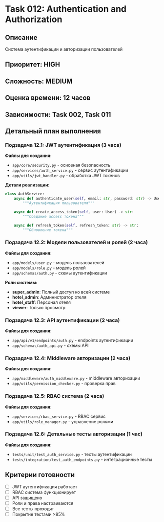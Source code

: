 # Task 012: Authentication and Authorization

## Описание
Система аутентификации и авторизации пользователей

## Приоритет: HIGH
## Сложность: MEDIUM
## Оценка времени: 12 часов
## Зависимости: Task 002, Task 011

## Детальный план выполнения

### Подзадача 12.1: JWT аутентификация (3 часа)
**Файлы для создания:**
- `app/core/security.py` - основная безопасность
- `app/services/auth_service.py` - сервис аутентификации
- `app/utils/jwt_handler.py` - обработка JWT токенов

**Детали реализации:**
```python
class AuthService:
    async def authenticate_user(self, email: str, password: str) -> User:
        """Аутентификация пользователя"""

    async def create_access_token(self, user: User) -> str:
        """Создание access токена"""

    async def refresh_token(self, refresh_token: str) -> str:
        """Обновление токена"""
```

### Подзадача 12.2: Модели пользователей и ролей (2 часа)
**Файлы для создания:**
- `app/models/user.py` - модель пользователей
- `app/models/role.py` - модель ролей
- `app/schemas/auth.py` - схемы аутентификации

**Роли системы:**
- **super_admin**: Полный доступ ко всей системе
- **hotel_admin**: Администратор отеля
- **hotel_staff**: Персонал отеля
- **viewer**: Только просмотр

### Подзадача 12.3: API аутентификации (2 часа)
**Файлы для создания:**
- `app/api/v1/endpoints/auth.py` - endpoints аутентификации
- `app/schemas/auth_api.py` - схемы API

### Подзадача 12.4: Middleware авторизации (2 часа)
**Файлы для создания:**
- `app/middleware/auth_middleware.py` - middleware авторизации
- `app/utils/permission_checker.py` - проверка прав

### Подзадача 12.5: RBAC система (2 часа)
**Файлы для создания:**
- `app/services/rbac_service.py` - RBAC сервис
- `app/utils/role_manager.py` - управление ролями

### Подзадача 12.6: Детальные тесты авторизации (1 час)
**Файлы для создания:**
- `tests/unit/test_auth_service.py` - тесты аутентификации
- `tests/integration/test_auth_endpoints.py` - интеграционные тесты

## Критерии готовности
- [ ] JWT аутентификация работает
- [ ] RBAC система функционирует
- [ ] API защищено
- [ ] Роли и права настраиваются
- [ ] Все тесты проходят
- [ ] Покрытие тестами >85%
